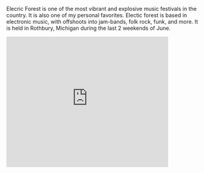 Elecric Forest is one of the most vibrant and explosive music festivals in the country. It is also one of my personal favorites. 
Electic forest is based in electronic music, with offshoots into jam-bands, folk rock, funk, and more. 
It is held in Rothbury, Michigan during the last 2 weekends of June.

<embed src="https://www.youtube.com/watch?v=Dbf3OB4M8mc" allowfullscreen="true" width="425" height="344">
